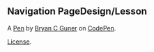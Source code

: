 Navigation PageDesign/Lesson
----------------------------


A [Pen](https://codepen.io/bgoonz/pen/eYejdpG) by [Bryan C Guner](https://codepen.io/bgoonz) on [CodePen](https://codepen.io).

[License](https://codepen.io/license/pen/eYejdpG).